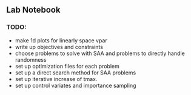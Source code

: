 
## Lab Notebook

### TODO:
- make 1d plots for linearly space vpar
- write up objectives and constraints
- choose problems to solve with SAA and problems to directly handle randomness
- set up optimization files for each problem
- set up a direct search method for SAA problems
- set up iterative increase of tmax.
- set up control variates and importance sampling
